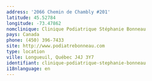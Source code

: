 ```yaml
---
address: '2066 Chemin de Chambly #201'
latitude: 45.52784
longitude: -73.47862
nomclinique: Clinique Podiatrique Stéphanie Bonneau
pays: Canada
phone: (450) 396-7433
site: http://www.podiatrebonneau.com
type: location
ville: Longueuil, Québec J4J 3Y7
identifiant: clinique-podiatrique-stephanie-bonneau
i18nlanguage: en
---
```


